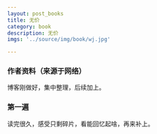 ```yaml
---
layout: post_books
title: 无价
category: book
description: 无价
imgs: '../source/img/book/wj.jpg'

---
```

### 作者资料（来源于网络）

博客刚做好，集中整理，后续加上。

### 第一遍

读完很久，感受只剩碎片，看能回忆起啥，再来补上。
 